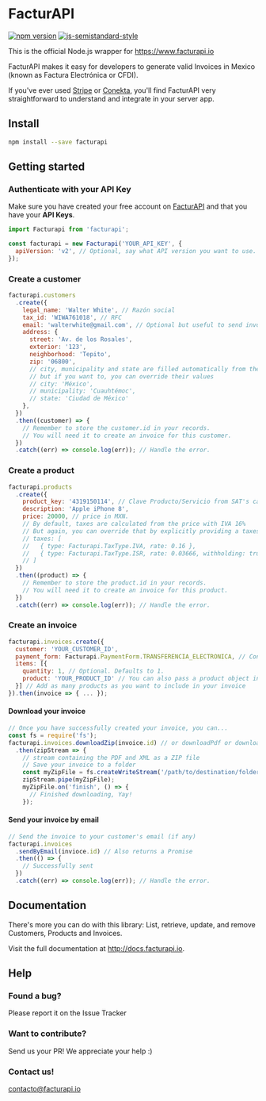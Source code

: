 # FacturAPI

[![npm version](https://badge.fury.io/js/facturapi.svg)](https://badge.fury.io/js/facturapi)
[![js-semistandard-style](https://img.shields.io/badge/code%20style-semistandard-brightgreen.svg?style=flat-square)](https://github.com/Flet/semistandard)

This is the official Node.js wrapper for https://www.facturapi.io

FacturAPI makes it easy for developers to generate valid Invoices in Mexico (known as Factura Electrónica or CFDI).

If you've ever used [Stripe](https://stripe.com) or [Conekta](https://conekta.io), you'll find FacturAPI very straightforward to understand and integrate in your server app.

## Install

```bash
npm install --save facturapi
```

## Getting started

### Authenticate with your API Key

Make sure you have created your free account on [FacturAPI](https://www.facturapi.io) and that you have your **API Keys**.

```javascript
import Facturapi from 'facturapi';

const facturapi = new Facturapi('YOUR_API_KEY', {
  apiVersion: 'v2', // Optional, say what API version you want to use. Defaults to the latest version.
});
```

### Create a customer

```javascript
facturapi.customers
  .create({
    legal_name: 'Walter White', // Razón social
    tax_id: 'WIWA761018', // RFC
    email: 'walterwhite@gmail.com', // Optional but useful to send invoice by email
    address: {
      street: 'Av. de los Rosales',
      exterior: '123',
      neighborhood: 'Tepito',
      zip: '06800',
      // city, municipality and state are filled automatically from the zip code
      // but if you want to, you can override their values
      // city: 'México',
      // municipality: 'Cuauhtémoc',
      // state: 'Ciudad de México'
    },
  })
  .then((customer) => {
    // Remember to store the customer.id in your records.
    // You will need it to create an invoice for this customer.
  })
  .catch((err) => console.log(err)); // Handle the error.
```

### Create a product

```javascript
facturapi.products
  .create({
    product_key: '4319150114', // Clave Producto/Servicio from SAT's catalog. Log in to FacturAPI and use our tool to look it up.
    description: 'Apple iPhone 8',
    price: 20000, // price in MXN.
    // By default, taxes are calculated from the price with IVA 16%
    // But again, you can override that by explicitly providing a taxes array
    // taxes: [
    //   { type: Facturapi.TaxType.IVA, rate: 0.16 },
    //   { type: Facturapi.TaxType.ISR, rate: 0.03666, withholding: true }
    // ]
  })
  .then((product) => {
    // Remember to store the product.id in your records.
    // You will need it to create an invoice for this product.
  })
  .catch((err) => console.log(err)); // Handle the error.
```

### Create an invoice

```javascript
facturapi.invoices.create({
  customer: 'YOUR_CUSTOMER_ID',
  payment_form: Facturapi.PaymentForm.TRANSFERENCIA_ELECTRONICA, // Constant from SAT's catalog. Check out our documentation to learn more.
  items: [{
    quantity: 1, // Optional. Defaults to 1.
    product: 'YOUR_PRODUCT_ID' // You can also pass a product object instead
  }] // Add as many products as you want to include in your invoice
}).then(invoice => { ... });
```

#### Download your invoice

```javascript
// Once you have successfully created your invoice, you can...
const fs = require('fs');
facturapi.invoices.downloadZip(invoice.id) // or downloadPdf or downloadXml
  .then(zipStream => {
    // stream containing the PDF and XML as a ZIP file
    // Save your invoice to a folder
    const myZipFile = fs.createWriteStream('/path/to/destination/folder');
    zipStream.pipe(myZipFile);
    myZipFile.on('finish', () => {
      // Finished downloading, Yay!
    });
```

#### Send your invoice by email

```javascript
// Send the invoice to your customer's email (if any)
facturapi.invoices
  .sendByEmail(invioce.id) // Also returns a Promise
  .then(() => {
    // Successfully sent
  })
  .catch((err) => console.log(err)); // Handle the error.
```

## Documentation

There's more you can do with this library: List, retrieve, update, and remove Customers, Products and Invoices.

Visit the full documentation at http://docs.facturapi.io.

## Help

### Found a bug?

Please report it on the Issue Tracker

### Want to contribute?

Send us your PR! We appreciate your help :)

### Contact us!

contacto@facturapi.io

